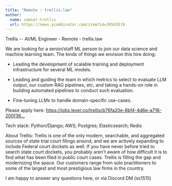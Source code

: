 ```yaml
---
title: "Remote : trellis.law"
author:
  name: samier-trellis
  url: https://news.ycombinator.com/item?id=39563519
---
```

Trellis -- AI&#x2F;ML Engineer - Remote - trellis.law

We are looking for a senior&#x2F;staff ML person to join our data science and machine learning team. The kinds of things we envision this hire doing:

* Leading the development of scalable training and deployment infrastructure for several ML models.

* Leading and guiding the team in which metrics to select to evaluate LLM output, our custom RAG pipelines, etc, and taking a hands-on role in building automated pipelines to conduct such evaluation.

* Fine-tuning LLMs to handle domain-specific use-cases.

Please apply here: <a href="https:&#x2F;&#x2F;jobs.lever.co&#x2F;trellis&#x2F;b76fa20e-8bf4-4d6e-a716-200f369f367e" rel="nofollow">https:&#x2F;&#x2F;jobs.lever.co&#x2F;trellis&#x2F;b76fa20e-8bf4-4d6e-a716-200f36...</a>

Tech stack: Python&#x2F;Django; AWS; Postgres; Elasticsearch; Redis

About Trellis: Trellis is one of the only modern, searchable, and aggregated sources of state trial court filings around, and we are actively expanding to include Federal court dockets as well. If you have never before tried to search state court dockets, you probably aren&#x27;t aware of how difficult it is to find what has been filed in public court cases. Trellis is filling the gap and modernizing the space. Our customers range from solo practitioners to some of the largest and most prestigious law firms in the country.

I am happy to answer any questions here, or via Discord DM (ss1515)
